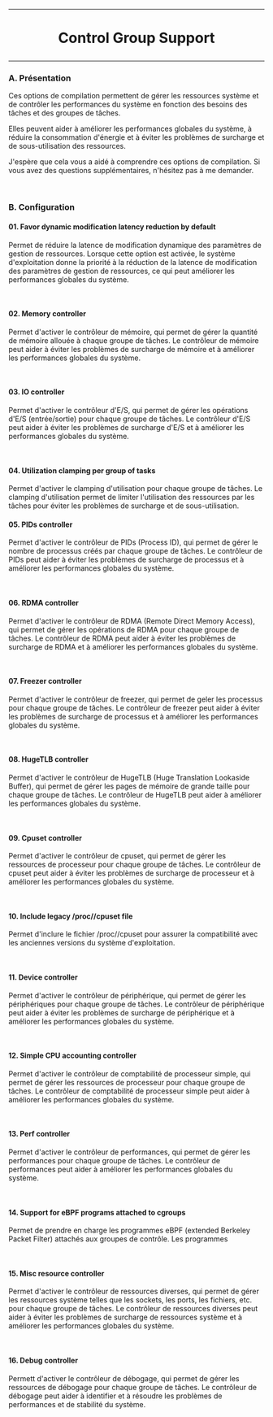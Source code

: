 ---------------------------------------------------------------------------------
# <p align='center'> Control Group Support </p>
---------------------------------------------------------------------------------
### A. Présentation
Ces options de compilation permettent de gérer les ressources système et de contrôler les performances du système en fonction des besoins des tâches et des groupes de tâches.

Elles peuvent aider à améliorer les performances globales du système, à réduire la consommation d'énergie et à éviter les problèmes de surcharge et de sous-utilisation des ressources.

J'espère que cela vous a aidé à comprendre ces options de compilation. Si vous avez des questions supplémentaires, n'hésitez pas à me demander.


<br />

### B. Configuration
#### 01. Favor dynamic modification latency reduction by default
Permet de réduire la latence de modification dynamique des paramètres de gestion de ressources. Lorsque cette option est activée, le système d'exploitation donne la priorité à la réduction de la latence de modification des paramètres de gestion de ressources, ce qui peut améliorer les performances globales du système.

<br />

#### 02. Memory controller
Permet d'activer le contrôleur de mémoire, qui permet de gérer la quantité de mémoire allouée à chaque groupe de tâches. Le contrôleur de mémoire peut aider à éviter les problèmes de surcharge de mémoire et à améliorer les performances globales du système.

<br />

#### 03. IO controller
Permet d'activer le contrôleur d'E/S, qui permet de gérer les opérations d'E/S (entrée/sortie) pour chaque groupe de tâches. Le contrôleur d'E/S peut aider à éviter les problèmes de surcharge d'E/S et à améliorer les performances globales du système.

<br />

#### 04. Utilization clamping per group of tasks
Permet d'activer le clamping d'utilisation pour chaque groupe de tâches. Le clamping d'utilisation permet de limiter l'utilisation des ressources par les tâches pour éviter les problèmes de surcharge et de sous-utilisation.
<br />

#### 05. PIDs controller
Permet d'activer le contrôleur de PIDs (Process ID), qui permet de gérer le nombre de processus créés par chaque groupe de tâches. Le contrôleur de PIDs peut aider à éviter les problèmes de surcharge de processus et à améliorer les performances globales du système.

<br />

#### 06. RDMA controller
Permet d'activer le contrôleur de RDMA (Remote Direct Memory Access), qui permet de gérer les opérations de RDMA pour chaque groupe de tâches. Le contrôleur de RDMA peut aider à éviter les problèmes de surcharge de RDMA et à améliorer les performances globales du système.

<br />

#### 07. Freezer controller
Permet d'activer le contrôleur de freezer, qui permet de geler les processus pour chaque groupe de tâches. Le contrôleur de freezer peut aider à éviter les problèmes de surcharge de processus et à améliorer les performances globales du système.

<br />

#### 08. HugeTLB controller
Permet  d'activer le contrôleur de HugeTLB (Huge Translation Lookaside Buffer), qui permet de gérer les pages de mémoire de grande taille pour chaque groupe de tâches. Le contrôleur de HugeTLB peut aider à améliorer les performances globales du système.

<br />

#### 09. Cpuset controller
Permet d'activer le contrôleur de cpuset, qui permet de gérer les ressources de processeur pour chaque groupe de tâches. Le contrôleur de cpuset peut aider à éviter les problèmes de surcharge de processeur et à améliorer les performances globales du système.

<br />

#### 10. Include legacy /proc/<pid>/cpuset file
Permet d'inclure le fichier /proc//cpuset pour assurer la compatibilité avec les anciennes versions du système d'exploitation.

<br />

#### 11. Device controller
Permet d'activer le contrôleur de périphérique, qui permet de gérer les périphériques pour chaque groupe de tâches. Le contrôleur de périphérique peut aider à éviter les problèmes de surcharge de périphérique et à améliorer les performances globales du système.

<br />

#### 12. Simple CPU accounting controller
Permet d'activer le contrôleur de comptabilité de processeur simple, qui permet de gérer les ressources de processeur pour chaque groupe de tâches. Le contrôleur de comptabilité de processeur simple peut aider à améliorer les performances globales du système.

<br />

#### 13. Perf controller
Permet d'activer le contrôleur de performances, qui permet de gérer les performances pour chaque groupe de tâches. Le contrôleur de performances peut aider à améliorer les performances globales du système.

<br />

#### 14. Support for eBPF programs attached to cgroups
Permet de prendre en charge les programmes eBPF (extended Berkeley Packet Filter) attachés aux groupes de contrôle. Les programmes

<br />

#### 15. Misc resource controller
Permet d'activer le contrôleur de ressources diverses, qui permet de gérer les ressources système telles que les sockets, les ports, les fichiers, etc. pour chaque groupe de tâches. Le contrôleur de ressources diverses peut aider à éviter les problèmes de surcharge de ressources système et à améliorer les performances globales du système.

<br />

#### 16. Debug controller
Permett d'activer le contrôleur de débogage, qui permet de gérer les ressources de débogage pour chaque groupe de tâches. Le contrôleur de débogage peut aider à identifier et à résoudre les problèmes de performances et de stabilité du système.



<br />




